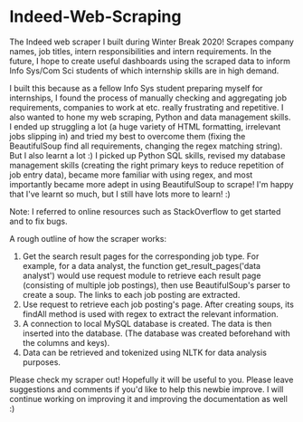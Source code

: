 # Indeed-Web-Scraping
The Indeed web scraper I built during Winter Break 2020! Scrapes company names, job titles, intern responsibilities and intern requirements. In the future, I hope to create useful dashboards using the scraped data to inform Info Sys/Com Sci students of which internship skills are in high demand.

I built this because as a fellow Info Sys student preparing myself for internships, I found the process of manually checking and aggregating job requirements, companies to work at etc. really frustrating and repetitive. I also wanted to hone my web scraping, Python and data management skills. I ended up struggling a lot (a huge variety of HTML formatting, irrelevant jobs slipping in) and tried my best to overcome them (fixing the BeautifulSoup find all requirements, changing the regex matching string). But I also learnt a lot :) I picked up Python SQL skills, revised my database management skills (creating the right primary keys to reduce repetition of job entry data), became more familiar with using regex, and most importantly became more adept in using BeautifulSoup to scrape! I'm happy that I've learnt so much, but I still have lots more to learn! :)

Note: I referred to online resources such as StackOverflow to get started and to fix bugs.


A rough outline of how the scraper works:
1. Get the search result pages for the corresponding job type. For example, for a data analyst, the function get_result_pages('data analyst') would use request module to retrieve each result page (consisting of multiple job postings), then use BeautifulSoup's parser to create a soup. The links to each job posting are extracted.
2. Use request to retrieve each job posting's page. After creating soups, its findAll method is used with regex to extract the relevant information.
3. A connection to local MySQL database is created. The data is then inserted into the database. (The database was created beforehand with the columns and keys).
4. Data can be retrieved and tokenized using NLTK for data analysis purposes.

Please check my scraper out! Hopefully it will be useful to you. Please leave suggestions and comments if you'd like to help this newbie improve. I will continue working on improving it and improving the documentation as well :)

